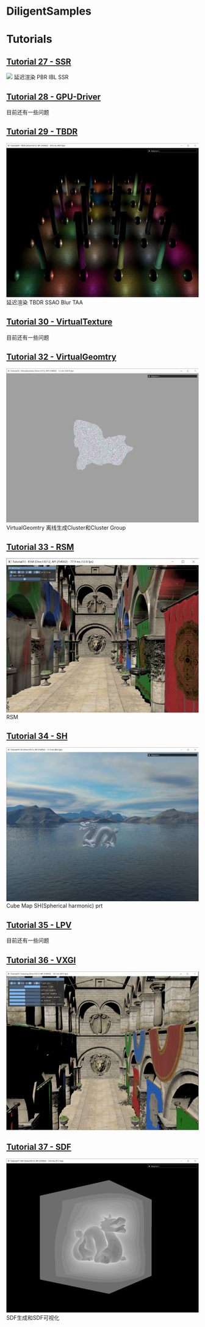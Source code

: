 # DiligentSamples 

# Tutorials

## [Tutorial 27 - SSR](Tutorials/Tutorial27_SSR)

![](Tutorials/Tutorial27_SSR/Screenshot.png)
延迟渲染 PBR IBL SSR 


## [Tutorial 28 - GPU-Driver](Tutorials/Tutorial28—GPUDriver)

目前还有一些问题


## [Tutorial 29 - TBDR](Tutorials/Tutorial29_TBDR)

![](Tutorials/Tutorial29_TBDR/Screenshot.png)
延迟渲染 TBDR SSAO Blur TAA


## [Tutorial 30 - VirtualTexture](Tutorials/Tutorial30_VirtualTexture)

目前还有一些问题


## [Tutorial 32 - VirtualGeomtry](Tutorials/Tutorial32_VirtualGeomtry)

![](Tutorials/Tutorial32_VirtualGeomtry/Animation.gif)
VirtualGeomtry 离线生成Cluster和Cluster Group


## [Tutorial 33 - RSM](Tutorials/Tutorial33_RSM)

![](Tutorials/Tutorial33_RSM/Animation.gif)
RSM


## [Tutorial 34 - SH](Tutorials/Tutorial34_SH)

![](Tutorials/Tutorial34_SH/Screenshot.png)
Cube Map   SH(Spherical harmonic)   prt


## [Tutorial 35 - LPV](Tutorials/Tutorial35_LPV)

目前还有一些问题


## [Tutorial 36 - VXGI](Tutorials/Tutorial36_VXGI)

![](Tutorials/Tutorial36_VXGI/Animation.gif)


## [Tutorial 37 - SDF](Tutorials/Tutorial37_SDF)

![](Tutorials/Tutorial37_SDF/Screenshot.png)
SDF生成和SDF可视化

